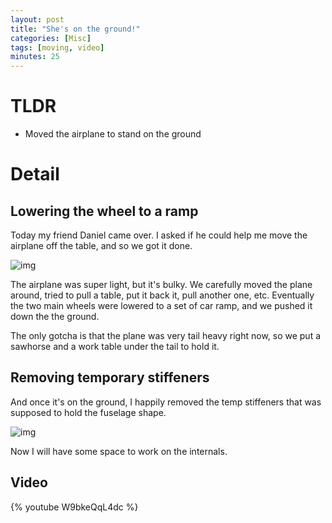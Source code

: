 ```yaml
---
layout: post
title: "She's on the ground!"
categories: [Misc]
tags: [moving, video]
minutes: 25
---
```


# TLDR

- Moved the airplane to stand on the ground

# Detail

## Lowering the wheel to a ramp

Today my friend Daniel came over. I asked if he could help me move the airplane off the table, and so we got it done.

![img](https://lh3.googleusercontent.com/pw/AP1GczM0dy62BpIOrK7H0ERDU8J55ydaDuyoStu47VY0ZHVv0gY429J039gKg0detlV3ywNhXCtaoAu54nb5NHFtDLWgIlOSJ_b23r5oYMgFjgbKHHrdhAI4HfcSoNJJM9xJBEIClQgoFEPzaAZr-PtCfNv0og=w2274-h1712-s-no-gm?authuser=3)

The airplane was super light, but it's bulky. We carefully moved the plane around, tried to pull a table, put it back it, pull another one, etc. Eventually the two main wheels were lowered to a set of car ramp, and we pushed it down the the ground.

The only gotcha is that the plane was very tail heavy right now, so we put a sawhorse and a work table under the tail to hold it.

## Removing temporary stiffeners

And once it's on the ground, I happily removed the temp stiffeners that was supposed to hold the fuselage shape.

![img](https://lh3.googleusercontent.com/pw/AP1GczOpGjce2Bt-WCFkdLGZ8-LHs7cqbt_MqrI1yejf314hGWRaPQHgURzzeVquHa0dPqRtUXfJ9hPq1TxC-2MT9jsn8vtgFb8Ar6KHnO7wt0qDRy3686jAxqsX8NXaPyRn50dTA7GzvesxTXu0aX90l_siZw=w2274-h1712-s-no-gm?authuser=3)

Now I will have some space to work on the internals.

## Video

{% youtube W9bkeQqL4dc %}
